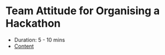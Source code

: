 # Team Attitude for Organising a Hackathon

- Duration: 5 - 10 mins
- [Content](https://blog.harshkapadia.me/2022/hackathon-team-attitude)
